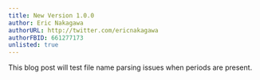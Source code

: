 ```yaml
---
title: New Version 1.0.0
author: Eric Nakagawa
authorURL: http://twitter.com/ericnakagawa
authorFBID: 661277173
unlisted: true
---
```


This blog post will test file name parsing issues when periods are present.
